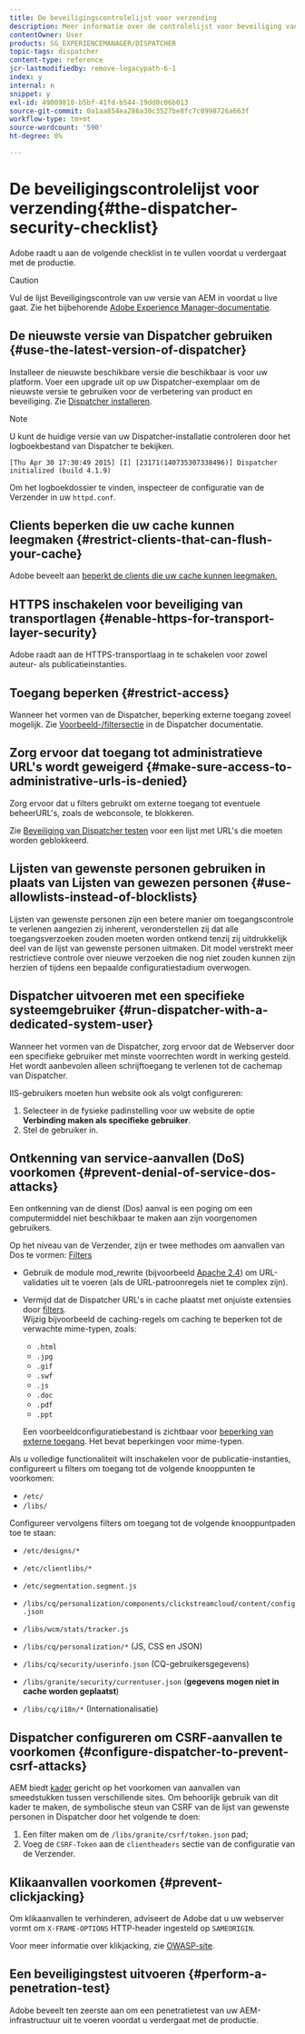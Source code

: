 ```yaml
---
title: De beveiligingscontrolelijst voor verzending
description: Meer informatie over de controlelijst voor beveiliging van verzenders die moet worden voltooid voordat u verdergaat met de productie.
contentOwner: User
products: SG_EXPERIENCEMANAGER/DISPATCHER
topic-tags: dispatcher
content-type: reference
jcr-lastmodifiedby: remove-legacypath-6-1
index: y
internal: n
snippet: y
exl-id: 49009810-b5bf-41fd-b544-19dd0c06b013
source-git-commit: 0a1aa854ea286a30c3527be8fc7c0998726a663f
workflow-type: tm+mt
source-wordcount: '590'
ht-degree: 0%

---
```


# De beveiligingscontrolelijst voor verzending{#the-dispatcher-security-checklist}

<!-- 

Comment Type: remark
Last Modified By: unknown unknown (ims-author-00AF43764F54BE740A490D44@AdobeID)
Last Modified Date: 2015-06-05T05:14:35.365-0400

<p>Food for thought listed on <a href="https://jira.corp.adobe.com/browse/DOC-5649">DOC-5649</a>. To be considered while proof-reading.</p> 
<p> </p>

 -->

Adobe raadt u aan de volgende checklist in te vullen voordat u verdergaat met de productie.

>[!CAUTION]
>
>Vul de lijst Beveiligingscontrole van uw versie van AEM in voordat u live gaat. Zie het bijbehorende [Adobe Experience Manager-documentatie](https://experienceleague.adobe.com/en/docs/experience-manager-65/content/security/security-checklist).

## De nieuwste versie van Dispatcher gebruiken {#use-the-latest-version-of-dispatcher}

Installeer de nieuwste beschikbare versie die beschikbaar is voor uw platform. Voer een upgrade uit op uw Dispatcher-exemplaar om de nieuwste versie te gebruiken voor de verbetering van product en beveiliging. Zie [Dispatcher installeren](dispatcher-install.md).

>[!NOTE]
>
>U kunt de huidige versie van uw Dispatcher-installatie controleren door het logboekbestand van Dispatcher te bekijken.
>
>`[Thu Apr 30 17:30:49 2015] [I] [23171(140735307338496)] Dispatcher initialized (build 4.1.9)`
>
>Om het logboekdossier te vinden, inspecteer de configuratie van de Verzender in uw `httpd.conf`.

## Clients beperken die uw cache kunnen leegmaken {#restrict-clients-that-can-flush-your-cache}

Adobe beveelt aan [beperkt de clients die uw cache kunnen leegmaken.](dispatcher-configuration.md#limiting-the-clients-that-can-flush-the-cache)

## HTTPS inschakelen voor beveiliging van transportlagen {#enable-https-for-transport-layer-security}

Adobe raadt aan de HTTPS-transportlaag in te schakelen voor zowel auteur- als publicatieinstanties.

<!-- 

Comment Type: remark
Last Modified By: unknown unknown (ims-author-00AF43764F54BE740A490D44@AdobeID)
Last Modified Date: 2015-06-26T04:41:28.841-0400

<p>Recommended to have SSL termination, front end SSL.</p> 
<p>Question is do we want to have SSL communication between dispatcher and AEM instances (publish and/or author).</p> 
<p>We might want to have two items:</p> 
<ul> 
 <li>MUST HTTPS clients -&gt; dispatcher / load balancer</li> 
 <li>NICE load balancer -&gt; dispatcher<br /> </li> 
 <li>NICE dispatcher -&gt; instances if sensitive information such as credit cards / or infrastructure requirements such as DMZ</li> 
</ul>

 -->

## Toegang beperken {#restrict-access}

Wanneer het vormen van de Dispatcher, beperking externe toegang zoveel mogelijk. Zie [Voorbeeld-/filtersectie](dispatcher-configuration.md#main-pars_184_1_title) in de Dispatcher documentatie.

## Zorg ervoor dat toegang tot administratieve URL&#39;s wordt geweigerd {#make-sure-access-to-administrative-urls-is-denied}

Zorg ervoor dat u filters gebruikt om externe toegang tot eventuele beheerURL&#39;s, zoals de webconsole, te blokkeren.

Zie [Beveiliging van Dispatcher testen](dispatcher-configuration.md#testing-dispatcher-security) voor een lijst met URL&#39;s die moeten worden geblokkeerd.

## Lijsten van gewenste personen gebruiken in plaats van Lijsten van gewezen personen {#use-allowlists-instead-of-blocklists}

Lijsten van gewenste personen zijn een betere manier om toegangscontrole te verlenen aangezien zij inherent, veronderstellen zij dat alle toegangsverzoeken zouden moeten worden ontkend tenzij zij uitdrukkelijk deel van de lijst van gewenste personen uitmaken. Dit model verstrekt meer restrictieve controle over nieuwe verzoeken die nog niet zouden kunnen zijn herzien of tijdens een bepaalde configuratiestadium overwogen.

## Dispatcher uitvoeren met een specifieke systeemgebruiker {#run-dispatcher-with-a-dedicated-system-user}

Wanneer het vormen van de Dispatcher, zorg ervoor dat de Webserver door een specifieke gebruiker met minste voorrechten wordt in werking gesteld. Het wordt aanbevolen alleen schrijftoegang te verlenen tot de cachemap van Dispatcher.

IIS-gebruikers moeten hun website ook als volgt configureren:

1. Selecteer in de fysieke padinstelling voor uw website de optie **Verbinding maken als specifieke gebruiker**.
1. Stel de gebruiker in.

## Ontkenning van service-aanvallen (DoS) voorkomen {#prevent-denial-of-service-dos-attacks}

Een ontkenning van de dienst (Dos) aanval is een poging om een computermiddel niet beschikbaar te maken aan zijn voorgenomen gebruikers.

Op het niveau van de Verzender, zijn er twee methodes om aanvallen van Dos te vormen: [Filters](https://experienceleague.adobe.com/en/docs#/filter)

* Gebruik de module mod_rewrite (bijvoorbeeld [Apache 2.4](https://httpd.apache.org/docs/2.4/mod/mod_rewrite.html)) om URL-validaties uit te voeren (als de URL-patroonregels niet te complex zijn).

* Vermijd dat de Dispatcher URL&#39;s in cache plaatst met onjuiste extensies door [filters](dispatcher-configuration.md#configuring-access-to-content-filter).\
  Wijzig bijvoorbeeld de caching-regels om caching te beperken tot de verwachte mime-typen, zoals:

   * `.html`
   * `.jpg`
   * `.gif`
   * `.swf`
   * `.js`
   * `.doc`
   * `.pdf`
   * `.ppt`

  Een voorbeeldconfiguratiebestand is zichtbaar voor [beperking van externe toegang](#restrict-access). Het bevat beperkingen voor mime-typen.

Als u volledige functionaliteit wilt inschakelen voor de publicatie-instanties, configureert u filters om toegang tot de volgende knooppunten te voorkomen:

* `/etc/`
* `/libs/`

Configureer vervolgens filters om toegang tot de volgende knooppuntpaden toe te staan:

* `/etc/designs/*`
* `/etc/clientlibs/*`
* `/etc/segmentation.segment.js`
* `/libs/cq/personalization/components/clickstreamcloud/content/config.json`
* `/libs/wcm/stats/tracker.js`
* `/libs/cq/personalization/*` (JS, CSS en JSON)
* `/libs/cq/security/userinfo.json` (CQ-gebruikersgegevens)
* `/libs/granite/security/currentuser.json` (**gegevens mogen niet in cache worden geplaatst**)

* `/libs/cq/i18n/*` (Internationalisatie)

<!-- 

Comment Type: remark
Last Modified By: unknown unknown (ims-author-00AF43764F54BE740A490D44@AdobeID)
Last Modified Date: 2015-06-26T04:38:17.016-0400

<p>We need to highlight whether a path applies to all versions or specific ones.<br /> </p>

 -->

## Dispatcher configureren om CSRF-aanvallen te voorkomen {#configure-dispatcher-to-prevent-csrf-attacks}

AEM biedt [kader](https://experienceleague.adobe.com/en/docs/experience-manager-release-information/aem-release-updates/previous-updates/aem-previous-versions#verification-steps) gericht op het voorkomen van aanvallen van smeedstukken tussen verschillende sites. Om behoorlijk gebruik van dit kader te maken, de symbolische steun van CSRF van de lijst van gewenste personen in Dispatcher door het volgende te doen:

1. Een filter maken om de `/libs/granite/csrf/token.json` pad;
1. Voeg de `CSRF-Token` aan de `clientheaders` sectie van de configuratie van de Verzender.

## Klikaanvallen voorkomen {#prevent-clickjacking}

Om klikaanvallen te verhinderen, adviseert de Adobe dat u uw webserver vormt om `X-FRAME-OPTIONS` HTTP-header ingesteld op `SAMEORIGIN`.

Voor meer informatie over klikjacking, zie [OWASP-site](https://owasp.org/www-community/attacks/Clickjacking).

## Een beveiligingstest uitvoeren {#perform-a-penetration-test}

Adobe beveelt ten zeerste aan om een penetratietest van uw AEM-infrastructuur uit te voeren voordat u verdergaat met de productie.

